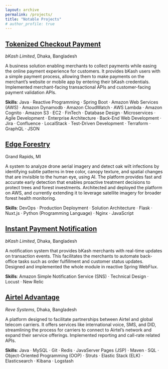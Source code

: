 ```yaml
---
layout: archive
permalink: /projects/
title: "Notable Projects"
# author_profile: true
---
```


## <a href="https://merchantdemo.sandbox.bka.sh/" target="_blank" rel="noopener noreferrer">Tokenized Checkout Payment</a>
*bKash Limited*, Dhaka, Bangladesh

A business solution enabling merchants to collect payments while easing the online payment experience for customers. It provides bKash users with a simple payment process, allowing them to make payments on the merchant’s website or mobile app by entering their bKash credentials. Implemented merchant-facing transactional APIs and customer-facing payment validation APIs.

**Skills**: Java · Reactive Programming · Spring Boot · Amazon Web Services (AWS)  · Amazon Dynamodb · Amazon CloudWatch · AWS Lambda · Amazon Cognito · Amazon S3 · EC2 · FinTech · Database Design · Microservices · Agile Development · Enterprise Architecture · Back-End Web Development · Jira · Confluence · LocalStack · Test-Driven Development · Terraform · GraphQL · JSON


## <a href="https://edgeforestry.com/" target="_blank" rel="noopener noreferrer">Edge Forestry</a>
Grand Rapids, MI

A system to analyze drone aerial imagery and detect oak wilt infections by identifying subtle patterns in tree color, canopy texture, and spatial changes that are invisible to the human eye, using AI. The platform provides fast and accurate early detection that enables proactive treatment decisions to protect trees and forest investments.  Architected and deployed the platform on AWS, and currently extending it to leverage satellite imagery for broader forest health monitoring.

**Skills**: DevOps · Production Deployment · Solution Architecture · Flask · Nuxt.js · Python (Programming Language) · Nginx · JavaScript

## <a href="https://developer.bka.sh/docs/webhooks" target="_blank" rel="noopener noreferrer">Instant Payment Notification</a> 
*bKash Limited*, Dhaka, Bangladesh

A notification system that provides bKash merchants with real-time updates on transaction events. This facilitates the merchants to automate back-office tasks such as order fulfillment and customer status updates. Designed and implemented the whole module in reactive Spring WebFlux.

**Skills**: Amazon Simple Notification Service (SNS) · Technical Design · Locust · New Relic


## <a href="https://airtel-advantage.airtel.in/" target="_blank" rel="noopener noreferrer">Airtel Advantage</a>
*Reve Systems*, Dhaka, Bangladesh

A platform designed to facilitate partnerships between Airtel and global telecom carriers. It offers services
like international voice, SMS, and DID, streamlining the process for carriers to connect to Airtel’s network
and expand their service offerings. Implemented reporting and call-rate related APIs.

**Skills**: Java · MySQL · Git · Redis · JavaServer Pages (JSP) · Maven · SQL · Object-Oriented Programming (OOP) · Struts · Elastic Stack (ELK) · Elasticsearch · Kibana · Logstash

